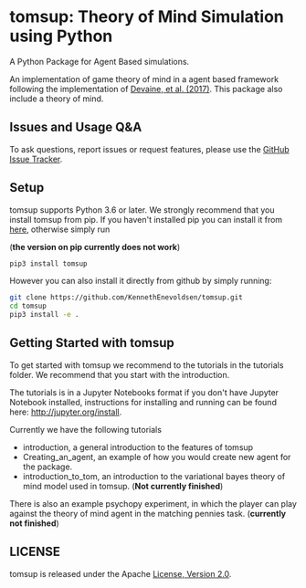 # tomsup: Theory of Mind Simulation using Python
A Python Package for Agent Based simulations.

<!--  # NOT RENDERED
[![PyPI Version](link missing)
![Python Versions](link missing)
-->

An implementation of game theory of mind in a agent based framework following the implementation of [Devaine, et al. (2017)](http://dx.plos.org/10.1371/journal.pcbi.1005833). This package also include a theory of mind. 

<!--  # NOT RENDERED
### References
```bibtex
@inproceedings{bibtextag,
 author = {Enevoldsen and Waade},
 title = {Unknown},
 month = {Unkown},
 pages = {Unknown},
 publisher = {Unknown},
 title = {Unknown},
 url = {Unknown},
 year = {2019}
}
```
-->
## Issues and Usage Q&A

To ask questions, report issues or request features, please use the [GitHub Issue Tracker](https://github.com/KennethEnevoldsen/tomsup/issues).

## Setup

tomsup supports Python 3.6 or later. We strongly recommend that you install tomsup from pip. If you haven't installed pip you can install it from [here](https://pip.pypa.io/en/stable/installing/), otherwise simply run 

(**the version on pip currently does not work**)
```bash
pip3 install tomsup 
```

However you can also install it directly from github by simply running:
```bash
git clone https://github.com/KennethEnevoldsen/tomsup.git
cd tomsup
pip3 install -e .
```


## Getting Started with tomsup
To get started with tomsup we recommend to the tutorials in the tutorials folder. We recommend that you start with the introduction.


The tutorials is in a Jupyter Notebooks format if you don't have Jupyter Notebook installed, instructions for installing and running can be found here: http://jupyter.org/install. 

Currently we have the following tutorials
- introduction, a general introduction to the features of tomsup
- Creating_an_agent, an example of how you would create new agent for the package. 
- introduction_to_tom, an introduction to the variational bayes theory of mind model used in tomsup. (**Not currently finished**)

There is also an example psychopy experiment, in which the player can play against the theory of mind agent in the matching pennies task. (**currently not finished**)


## LICENSE
tomsup is released under the Apache [License, Version 2.0](http://www.apache.org/licenses/LICENSE-2.0).

